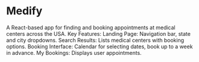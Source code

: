 # Medify
A React-based app for finding and booking appointments at medical centers across the USA.  Key Features: Landing Page: Navigation bar, state and city dropdowns. Search Results: Lists medical centers with booking options. Booking Interface: Calendar for selecting dates, book up to a week in advance. My Bookings: Displays user appointments. 
